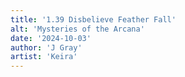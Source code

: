 ```yaml
---
title: '1.39 Disbelieve Feather Fall'
alt: 'Mysteries of the Arcana'
date: '2024-10-03'
author: 'J Gray'
artist: 'Keira'
---
```

